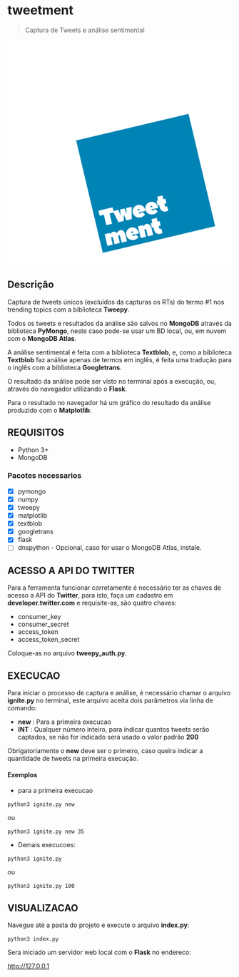 # tweetment
> Captura de Tweets e análise sentimental

![LOGO-TWEETMENT](https://github.com/HebertNogueira/tweetment/raw/master/static/img/bg-logo-top.jpg)

## Descrição

Captura de tweets únicos (excluídos da capturas os RTs) do termo #1 nos trending topics com a biblioteca __Tweepy__.

Todos os tweets e resultados da análise são salvos no __MongoDB__ através da biblioteca __PyMongo__, neste caso pode-se usar um BD local, ou, em nuvem com o __MongoDB Atlas__.

A análise sentimental é feita com a biblioteca __Textblob__, e, como a biblioteca __Textblob__ faz análise apenas de termos em inglês, é feita uma tradução para o inglês com a biblioteca __Googletrans__.

O resultado da análise pode ser visto no terminal após a execução, ou, através do navegador utilizando o __Flask__.

Para o resultado no navegador há um gráfico do resultado da análise produzido com o __Matplotlib__.

## REQUISITOS

* Python 3+
* MongoDB


### Pacotes necessarios
- [x] pymongo
- [x] numpy
- [x] tweepy
- [x] matplotlib
- [x] textblob
- [x] googletrans
- [x] flask
- [ ] dnspython - Opcional, caso for usar o MongoDB Atlas, instale.

## ACESSO A API DO TWITTER

Para a ferramenta funcionar corretamente é necessário ter as chaves de acesso a API do __Twitter__, para isto, faça um cadastro em __developer.twitter.com__ e requisite-as, são quatro chaves:

* consumer_key
* consumer_secret
* access_token
* access_token_secret

Coloque-as no arquivo __tweepy_auth.py__.


## EXECUCAO

Para iniciar o processo de captura e análise, é necessário chamar o arquivo __ignite.py__ no terminal, este arquivo aceita dois parâmetros via linha de comando:

* __new__ : Para a primeira execucao
* __INT__ : Qualquer número inteiro, para indicar quantos tweets serão captados, se não for indicado será usado o valor padrão __200__

Obrigatoriamente o __new__ deve ser o primeiro, caso queira indicar a quantidade de tweets na primeira execução.

#### Exemplos

* para a primeira execucao 

```
python3 ignite.py new
```
ou
```
python3 ignite.py new 35
```


* Demais execucoes:

```
python3 ignite.py
```
ou
```
python3 ignite.py 100
```

## VISUALIZACAO

Navegue até a pasta do projeto e execute o arquivo __index.py__:

```
python3 index.py
```

Sera iniciado um servidor web local com o __Flask__ no endereco:

http://127.0.0.1

